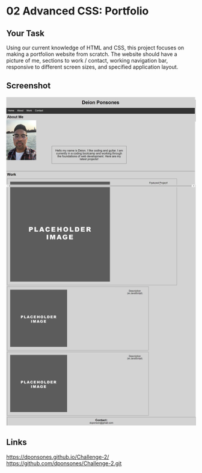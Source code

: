 # 02 Advanced CSS: Portfolio

## Your Task

Using our current knowledge of HTML and CSS, this project focuses on making a portfolion website from scratch. The website should have a picture of me, sections to work / contact, working navigation bar, responsive to different screen sizes, and specified application layout. 




## Screenshot

![portfolio demo](./img/PortfolioScreenshot.jpeg)


## Links 

https://dponsones.github.io/Challenge-2/
https://github.com/dponsones/Challenge-2.git

